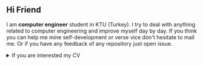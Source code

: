 ## Hi Friend

I am **computer engineer** student in KTU (Turkey). I try to deal with anything related to computer engineering and improve myself day by day. If you think you can help me mine self-development or verse vice don't hesitate to mail me. Or if you have any feedback of any repository just open issue. 


<details><summary>If you are interested my CV </summary>

[PDF Link](https://github.com/ErkinAbuzarli/ErkinAbuzarli/files/7653738/Resume_en.pdf)

<p align="center">
  <img  src="https://user-images.githubusercontent.com/56367952/117510223-5ae66000-af94-11eb-862f-847e64a43d19.png">
</p>

</details>






